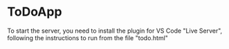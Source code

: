 # ToDoApp
To start the server, you need to install the plugin for VS Code "Live Server", following the instructions to run from the file "todo.html"
